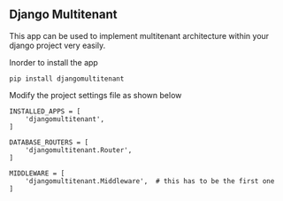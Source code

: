 ## Django Multitenant ##

This app can be used to implement multitenant architecture within your django project very easily.

Inorder to install the app


```
pip install djangomultitenant
```


Modify the project settings file as shown below


```
INSTALLED_APPS = [
    'djangomultitenant',
]

DATABASE_ROUTERS = [
    'djangomultitenant.Router',
]

MIDDLEWARE = [
    'djangomultitenant.Middleware',  # this has to be the first one
]
```
